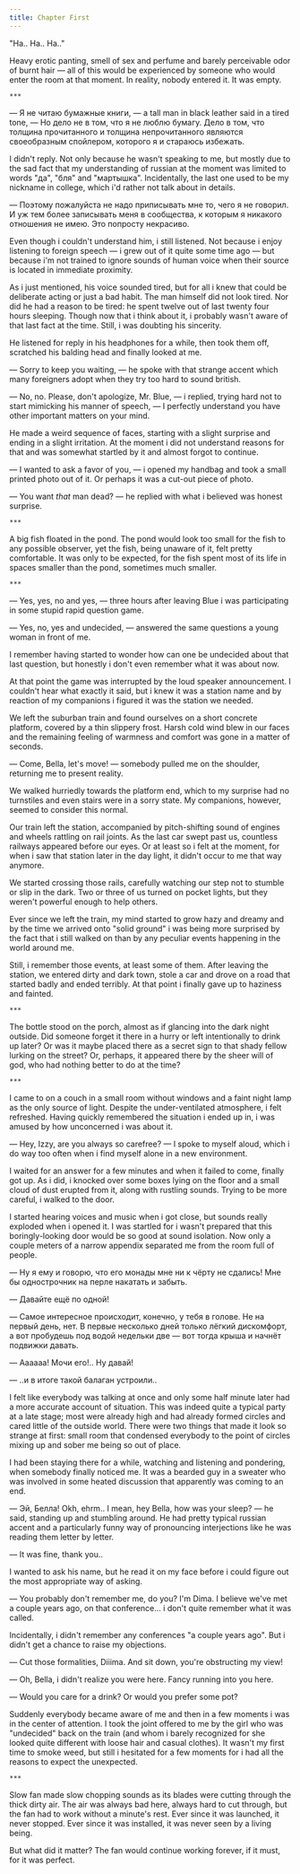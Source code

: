 ```yaml
---
title: Chapter First
---
```


"Ha.. Ha.. Ha.."

Heavy erotic panting, smell of sex and perfume and barely perceivable odor of
burnt hair — all of this would be experienced by someone who would enter the
room at that moment. In reality, nobody entered it. It was empty.

    ***

— Я не читаю бумажные книги, — a tall man in black leather said in a tired tone,
— Но дело не в том, что я не люблю бумагу. Дело в том, что толщина прочитанного
и толщина непрочитанного являются своеобразным спойлером, которого я и стараюсь
избежать.

I didn't reply. Not only because he wasn't speaking to me, but mostly due to the
sad fact that my understanding of russian at the moment was limited to words
"да", "бля" and "мартышка". Incidentally, the last one used to be my nickname in
college, which i'd rather not talk about in details.

— Поэтому пожалуйста не надо приписывать мне то, чего я не говорил. И уж тем
более записывать меня в сообщества, к которым я никакого отношения не имею. Это
попросту некрасиво.

Even though i couldn't understand him, i still listened. Not because i enjoy
listening to foreign speech — i grew out of it quite some time ago — but because
i'm not trained to ignore sounds of human voice when their source is located in
immediate proximity.

As i just mentioned, his voice sounded tired, but for all i knew that could be
deliberate acting or just a bad habit. The man himself did not look tired. Nor
did he had a reason to be tired: he spent twelve out of last twenty four hours
sleeping. Though now that i think about it, i probably wasn't aware of that last
fact at the time. Still, i was doubting his sincerity.

He listened for reply in his headphones for a while, then took them off,
scratched his balding head and finally looked at me.

— Sorry to keep you waiting, — he spoke with that strange accent which many
foreigners adopt when they try too hard to sound british.

— No, no. Please, don't apologize, Mr. Blue, — i replied, trying hard not to
start mimicking his manner of speech, — I perfectly understand you have
other important matters on your mind.

He made a weird sequence of faces, starting with a slight surprise and ending in
a slight irritation. At the moment i did not understand reasons for that and was
somewhat startled by it and almost forgot to continue.

— I wanted to ask a favor of you, — i opened my handbag and took a small printed
photo out of it. Or perhaps it was a cut-out piece of photo.

— You want *that* man dead? — he replied with what i believed was honest
surprise.

    ***

A big fish floated in the pond. The pond would look too small for the fish to
any possible observer, yet the fish, being unaware of it, felt pretty
comfortable. It was only to be expected, for the fish spent most of its life in
spaces smaller than the pond, sometimes much smaller.

    ***

— Yes, yes, no and yes, — three hours after leaving Blue i was participating in
some stupid rapid question game.

— Yes, no, yes and undecided, — answered the same questions a young woman in
front of me.

I remember having started to wonder how can one be undecided about that last
question, but honestly i don't even remember what it was about now.

At that point the game was interrupted by the loud speaker announcement. I
couldn't hear what exactly it said, but i knew it was a station name and by
reaction of my companions i figured it was the station we needed.

We left the suburban train and found ourselves on a short concrete platform,
covered by a thin slippery frost. Harsh cold wind blew in our faces and the
remaining feeling of warmness and comfort was gone in a matter of seconds.

— Come, Bella, let's move! — somebody pulled me on the shoulder, returning me to
present reality.

We walked hurriedly towards the platform end, which to my surprise had no
turnstiles and even stairs were in a sorry state. My companions, however, seemed
to consider this normal.

Our train left the station, accompanied by pitch-shifting sound of engines and
wheels rattling on rail joints. As the last car swept past us, countless
railways appeared before our eyes. Or at least so i felt at the moment, for when
i saw that station later in the day light, it didn't occur to me that way
anymore.

We started crossing those rails, carefully watching our step not to stumble or
slip in the dark. Two or three of us turned on pocket lights, but they weren't
powerful enough to help others.

Ever since we left the train, my mind started to grow hazy and dreamy and by the
time we arrived onto "solid ground" i was being more surprised by the fact that
i still walked on than by any peculiar events happening in the world around me.

Still, i remember those events, at least some of them. After leaving the
station, we entered dirty and dark town, stole a car and drove on a road that
started badly and ended terribly. At that point i finally gave up to haziness
and fainted.

    ***

The bottle stood on the porch, almost as if glancing into the dark night
outside. Did someone forget it there in a hurry or left intentionally to drink
up later? Or was it maybe placed there as a secret sign to that shady fellow
lurking on the street? Or, perhaps, it appeared there by the sheer will of god,
who had nothing better to do at the time?

    ***

I came to on a couch in a small room without windows and a faint night lamp as
the only source of light. Despite the under-ventilated atmosphere, i felt
refreshed. Having quickly remembered the situation i ended up in, i was amused
by how unconcerned i was about it.

— Hey, Izzy, are you always so carefree? — I spoke to myself aloud, which i do
way too often when i find myself alone in a new environment.

I waited for an answer for a few minutes and when it failed to come, finally got
up. As i did, i knocked over some boxes lying on the floor and a small cloud of
dust erupted from it, along with rustling sounds. Trying to be more careful, i
walked to the door.

I started hearing voices and music when i got close, but sounds really exploded
when i opened it. I was startled for i wasn't prepared that this
boringly-looking door would be so good at sound isolation. Now only a couple
meters of a narrow appendix separated me from the room full of people.

— Ну я ему и говорю, что его монады мне ни к чёрту не сдались! Мне бы
однострочник на перле накатать и забыть.

— Давайте ещё по одной!

— Самое интересное происходит, конечно, у тебя в голове. Не на первый день, нет.
В первые несколько дней только лёгкий дискомфорт, а вот пробудешь под водой
недельки две — вот тогда крыша и начнёт подвижки давать.

— Аааааа! Мочи его!.. Ну давай!

— ..и в итоге такой балаган устроили..

I felt like everybody was talking at once and only some half minute later had a
more accurate account of situation. This was indeed quite a typical party at a
late stage; most were already high and had already formed circles and cared
little of the outside world. There were two things that made it look so strange
at first: small room that condensed everybody to the point of circles mixing up
and sober me being so out of place.

I had been staying there for a while, watching and listening and pondering, when
somebody finally noticed me. It was a bearded guy in a sweater who was involved
in some heated discussion that apparently was coming to an end.

— Эй, Белла! Okh, ehrm.. I mean, hey Bella, how was your sleep? — he said,
standing up and stumbling around. He had pretty typical russian accent and a
particularly funny way of pronouncing interjections like he was reading them
letter by letter.

— It was fine, thank you..

I wanted to ask his name, but he read it on my face before i could figure out
the most appropriate way of asking.

— You probably don't remember me, do you? I'm Dima. I believe we've met a couple
years ago, on that conference... i don't quite remember what it was called.

Incidentally, i didn't remember any conferences "a couple years ago". But i
didn't get a chance to raise my objections.

— Cut those formalities, Diiima. And sit down, you're obstructing my view!

— Oh, Bella, i didn't realize you were here. Fancy running into you here.

— Would you care for a drink? Or would you prefer some pot?

Suddenly everybody became aware of me and then in a few moments i was in the
center of attention. I took the joint offered to me by the girl who was
"undecided" back on the train (and whom i barely recognized for she looked quite
different with loose hair and casual clothes). It wasn't my first time to smoke
weed, but still i hesitated for a few moments for i had all the reasons to
expect the unexpected.

    ***

Slow fan made slow chopping sounds as its blades were cutting through the thick
dirty air. The air was always bad here, always hard to cut through, but the fan
had to work without a minute's rest. Ever since it was launched, it never
stopped. Ever since it was installed, it was never seen by a living being.

But what did it matter? The fan would continue working forever, if it must, for
it was perfect.
